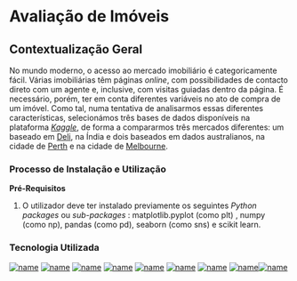 # Avaliação de Imóveis

## Contextualização Geral

No mundo moderno, o acesso ao mercado imobiliário é categoricamente fácil. Várias imobiliárias têm páginas _online_, com possibilidades de contacto direto com um agente e, inclusive, com visitas guiadas dentro da página. É necessário, porém, ter em conta diferentes variáveis no ato de compra de um imóvel. Como tal, numa tentativa de analisarmos essas diferentes características, selecionámos três bases de dados disponíveis na plataforma [_Kaggle_](https://www.kaggle.com/datasets), de forma a compararmos três mercados diferentes: um baseado em [Deli](https://www.kaggle.com/datasets/goelyash/housing-price-dataset-of-delhiindia), na Índia e dois baseados em dados australianos, na cidade de [Perth](https://www.kaggle.com/datasets/syuzai/perth-house-prices) e na cidade de [Melbourne](https://www.kaggle.com/datasets/dansbecker/melbourne-housing-snapshot).

### Processo de Instalação e Utilização
**Pré-Requisitos**

1. O utilizador deve ter instalado previamente os seguintes *Python packages* ou *sub-packages* : matplotlib.pyplot (como plt) , numpy (como np), pandas (como pd), seaborn (como sns) e scikit learn.


### Tecnologia Utilizada

[![name](https://img.shields.io/badge/Python-FFD43B?style=for-the-badge&logo=python&logoColor=blue)](https://www.python.org/) [![name](https://img.shields.io/badge/Pandas-2C2D72?style=for-the-badge&logo=pandas&logoColor=white)](https://pandas.pydata.org/) [![name](https://img.shields.io/badge/Kaggle-20BEFF?style=for-the-badge&logo=Kaggle&logoColor=white)](https://www.kaggle.com/) [![name](https://img.shields.io/badge/PyCharm-000000.svg?&style=for-the-badge&logo=PyCharm&logoColor=white)](https://www.jetbrains.com/pycharm/) [![name](https://img.shields.io/badge/GitHub-100000?style=for-the-badge&logo=github&logoColor=white)](https://github.com/) [![name](https://img.shields.io/badge/Matplotlib-%23ffffff.svg?style=for-the-badge&logo=Matplotlib&logoColor=black)](https://matplotlib.org) [![name](https://img.shields.io/badge/scikit--learn-%23F7931E.svg?style=for-the-badge&logo=scikit-learn&logoColor=white)](https://scikit-learn.org/stable/) [![name](https://img.shields.io/badge/Microsoft_Word-2B579A?style=for-the-badge&logo=microsoft-word&logoColor=white)](https://www.microsoft.com/pt-pt/microsoft-365/word?ef_id=_k_CjwKCAjwzN-vBhAkEiwAYiO7oKe95IyKhF9JZZCnXniobTmYVWMBZc9fFk1Yeu80f2Hm8SSBZiyuvBoCKMgQAvD_BwE_k_&OCID=AIDcmmnfqdfdk4_SEM__k_CjwKCAjwzN-vBhAkEiwAYiO7oKe95IyKhF9JZZCnXniobTmYVWMBZc9fFk1Yeu80f2Hm8SSBZiyuvBoCKMgQAvD_BwE_k_&gad_source=1&gclid=CjwKCAjwzN-vBhAkEiwAYiO7oKe95IyKhF9JZZCnXniobTmYVWMBZc9fFk1Yeu80f2Hm8SSBZiyuvBoCKMgQAvD_BwE&market=pt)[![name](https://img.shields.io/badge/numpy-%23013243.svg?style=for-the-badge&logo=numpy&logoColor=white)](https://numpy.org)
